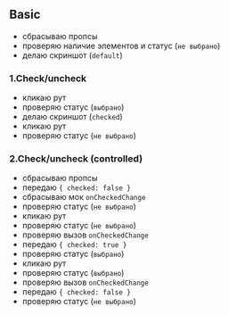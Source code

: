 ## Basic

- сбрасываю пропсы
- проверяю наличие элементов и статус (`не выбрано`)
- делаю скриншот (`default`)

### 1.Check/uncheck

- кликаю рут
- проверяю статус (`выбрано`)
- делаю скриншот (`checked`)
- кликаю рут
- проверяю статус (`не выбрано`)


### 2.Check/uncheck (controlled)

- сбрасываю пропсы
- передаю `{ checked: false }`
- сбрасываю мок `onCheckedChange`
- проверяю статус (`не выбрано`)
- кликаю рут
- проверяю статус (`не выбрано`)
- проверяю вызов `onCheckedChange`
- передаю `{ checked: true }`
- проверяю статус (`выбрано`)
- кликаю рут
- проверяю статус (`выбрано`)
- проверяю вызов `onCheckedChange`
- передаю `{ checked: false }`
- проверяю статус (`не выбрано`)